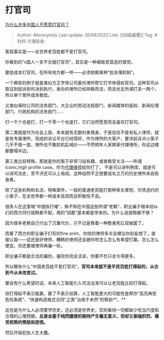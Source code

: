 # 打官司
[为什么许多中国人不愿意打官司？](https://www.zhihu.com/question/34496992/answer/2658857097)

> Author: #Anonymity
> Last update: *10/09/2022*
> Link: [[四级威慑]]
> Tag: #社科
> 沙海拾金:

客观事实是——全世界老百姓都不爱打官司。

你看到的“x国人一言不合就打官司”，其实是一种被故意营造的错觉。

要低成本打官司，在所有地方都一样——必须依赖某种“批处理机制”。

一个典型的例子就是类似方正字体公司委托律所帮它打字体侵权官司。这种官司从取证到起诉到判决到执行，承办的律所已经熟极而流，而且也无所谓打丢一两个，所以单个案件成本极低。

又类似保险公司的法务部门、大企业的劳动法规部门、新闻媒体的版权、新闻伦理部门、行政机构的法务部门……

打一千个也是打，打一千零一个也是打，它们当然愿意而且喜欢打官司。

第二类就是作为社会上层，本来就有无数利害缠身，于是往往不是有私人律师，就是有专属律所，现成的诉讼平台已经搭好，作为律所的大客户，要求起诉点小案子几乎不值一提，律所也不敢趁机乱喊价——不然明年人家换家代理律所，你这边楼都要塌半边。

第三类比较特殊，那就是你的案子非常刁钻有趣，或者极受关注——所谓iconic,high profile case。作为[代理律师](https://www.zhihu.com/search?q=%E4%BB%A3%E7%90%86%E5%BE%8B%E5%B8%88&search_source=Entity&hybrid_search_source=Entity&hybrid_search_extra=%7B%22sourceType%22%3A%22answer%22%2C%22sourceId%22%3A2658857097%7D)给你打了， 不是可以进判例库，就是可以进司法史，至不济还可以上电视。这种自然不乏想要成名立万的历史律所来自告奋勇。

除了这些机构和名流，特殊案件，一般的普通老百姓打那种家长里短、欠债违约的小案子，在全世界都一样成本高昂而且积极性不高。

很多人在这里喊“中国执行难”，殊不知在中国这些所谓“老赖”、职业骗子根本给ta们的西方同行提鞋都不配，用的“招数“基本都是学来的。为什么说提鞋都不够？

因为很多老赖自己付出了沉重代价，只不过是靠着一种憨勇死扛双输罢了。

而看了西方的职业骗子们写的fine print，你找的律师多半会建议你别妄想了，直接认栽——这还是好律师，糟糕的律师还会跟你吹怎么怎么有希望打赢，怎么怎么便宜。你还要被律师再骗一轮。

职业骗子都是合法的骗你，骗完你完全活该，你要不负只会亏得更多。

所以哪有什么“中国老百姓不爱打官司”，**官司本来就不是平民百姓打得起的，从古到今从未改变过。**

要说有什么希望的话，未来人工智能引入司法没准可以让老百姓比较打得起。

但打得起不表示能赢，赢了不表示划算，人工智能更大的可能性是帮你“高亮典型危险条款”、“快速构造格式合同”之类“治病于未然”的帮助**。**

这也是为什么人必须要学历史，还必须是世界史，否则看待一切都缺少恰当尺度和合理的心理预期，**总是会基于纯然臆想的期待产生毫无意义、但却又极端炽烈、痛苦煎熬的愤怒和怨恨。**

然后开始犯些人生大蠢。
